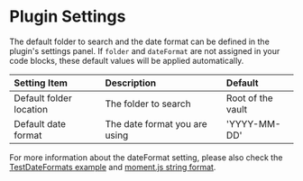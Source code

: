 # Plugin Settings

The default folder to search and the date format can be defined in the plugin's settings panel. If `folder` and `dateFormat` are not assigned in your code blocks, these default values will be applied automatically.

| Setting Item            | Description                   | Default           |
| :---------------------- | :---------------------------- | :---------------- |
| Default folder location | The folder to search          | Root of the vault |
| Default date format     | The date format you are using | 'YYYY-MM-DD'      |

For more information about the dateFormat setting, please also check the [TestDateFormats example](../Line%20Charts/Date%20Formats.md) and [moment.js string format](https://momentjs.com/docs/#/parsing/string-format/).

